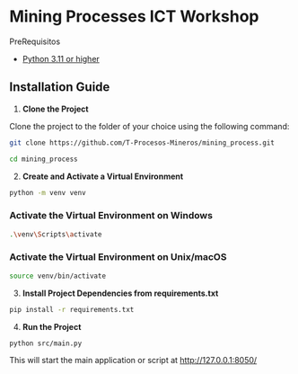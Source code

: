 # Mining Processes ICT Workshop

PreRequisitos
- [Python 3.11 or higher](https://www.python.org/downloads/)

## Installation Guide

1. **Clone the Project**

Clone the project to the folder of your choice using the following command:

```bash
git clone https://github.com/T-Procesos-Mineros/mining_process.git

cd mining_process
```

2. **Create and Activate a Virtual Environment**

```bash
python -m venv venv
```

### Activate the Virtual Environment on Windows
```bash
.\venv\Scripts\activate
```

### Activate the Virtual Environment on Unix/macOS
```bash
source venv/bin/activate
```

3. **Install Project Dependencies from requirements.txt**

```bash
pip install -r requirements.txt
```

4. **Run the Project**

```bash
python src/main.py
```

This will start the main application or script at http://127.0.0.1:8050/